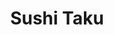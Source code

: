 ---
layout: place
title: "Sushi Taku"
permalink: /illinois/chicago/sushi-taku.html
stateAbbr: IL
stateName: Illinois
cityName: Chicago
seo:
  name: "Sushi Taku"
  type: Restaurant
  links: null
description: "Sushi Taku serves delicious sushi in Chicago, Illinois. Try fresh Japanese dishes for a great dining experience. "
place_id: ChIJBaAW_sjSD4gRCG58SxozWDs
photos:
  - name: >-
      places/ChIJBaAW_sjSD4gRCG58SxozWDs/photos/AeeoHcKTwU7Be2tCDkUjtY5kX-AnAYZ9Rng11bS3hKU-3JeXHFoS3SEkMNET7BEPTR3UEnUDozcNfYUNERJT8xDqeWCyOuGzSzQGh0LzMWMZZZyUrplxYNJZ5RU5LDCFVBxfpURyteKcpqxkV6Obusw-IwOytSFu3LJGrHPdvU3B5C2Xvk1hKJbY3dTIvvD4C20HqGcFhWwuG1uEIi5_qfpMAbHushPw5D3zAa3Rl4yaThE66uI4VmiaR5xkL2VwTsqbsaiRB_C2yK29Ee3voU22YWpqLU947-7nrmn21rz5khlz9_HSt5IjqcCPq4HicR13k541ty-wVeMCmcnWkb0_TCLyrM88SxMvzmRmgJvRZ1UM8uoqiCa5s2EfbvwZiI_aWP4yuMi-9D9ErwlatKTrVpXKmUbzi9FpxrTeg7aXc23_2Q
    widthPx: 3923
    heightPx: 2942
    authorAttributions:
      - displayName: S G
        uri: https://maps.google.com/maps/contrib/118409196171602771109
        photoUri: >-
          https://lh3.googleusercontent.com/a-/ALV-UjWI9PuYGuZMZd0awoFDFMeGg0aGFZn6C0A5VzBR6NwFY101pI5N=s100-p-k-no-mo
    flagContentUri: >-
      https://www.google.com/local/imagery/report/?cb_client=maps_api_places.places_api&image_key=!1e10!2sCIHM0ogKEICAgIDB-uLHKw&hl=en-US
    googleMapsUri: >-
      https://www.google.com/maps/place//data=!3m4!1e2!3m2!1sCIHM0ogKEICAgIDB-uLHKw!2e10!4m2!3m1!1s0x880fd2c8fe16a005:0x3b58331a4b7c6e08
  - name: >-
      places/ChIJBaAW_sjSD4gRCG58SxozWDs/photos/AeeoHcIi5caxEWxUgEK2d3tBfxLWfSC1DkJU74sPOmXWtkvYE7ID-mPpCRMGGQgIAhxJfw623DLKPULabf6WVZfGkDzraAVZ0KIBssB-R49254oVCympR8n5S_cKUN9PrtNIWBVFWWMu0X6XE02Q3Y295zCz-4qIaTZ1nEBzdb5XOBUo11_ZxViNURSr4C_b_wbnWnXpGL_LO_TTPLR0-oq2II1BH--PUKJmMgPSM2BZY0-yRut7H6lsgXg2cJF0fIDUpS4XA3WTl0DAbV_F7XyiPkKEy5ZSxvpMol4NZJlJ4-2-Jw
    widthPx: 2048
    heightPx: 1368
    authorAttributions:
      - displayName: Sushi Taku
        uri: https://maps.google.com/maps/contrib/113936015738753452629
        photoUri: >-
          https://lh3.googleusercontent.com/a-/ALV-UjWaAh4Kg9Sy9P-NGh5ww8k_HjJRq_dr4KlD6b4ctJt-REFh5Pw=s100-p-k-no-mo
    flagContentUri: >-
      https://www.google.com/local/imagery/report/?cb_client=maps_api_places.places_api&image_key=!1e10!2sAF1QipPFZlBLSY_6fL0okUTi4a2usfmmKTdDX4jOMJD2&hl=en-US
    googleMapsUri: >-
      https://www.google.com/maps/place//data=!3m4!1e2!3m2!1sAF1QipPFZlBLSY_6fL0okUTi4a2usfmmKTdDX4jOMJD2!2e10!4m2!3m1!1s0x880fd2c8fe16a005:0x3b58331a4b7c6e08
  - name: >-
      places/ChIJBaAW_sjSD4gRCG58SxozWDs/photos/AeeoHcLMdb-S7nwysO-ENIyalfG9fqN4yu9u_5oRLA3mpkShDS6DagqiVi-VTUxsboQ_y0WhRHFPxvD31fArRXZLrdo7dqzzBpCpqTjfCwHVmBWBLwj7-qnRu4gwMSmdVC841QL8RdZ4w8rrEWA58aMBfkIbVhQDbqD59r0LqEfKgsU00SfG1Avu5QyjdakVNMDMs07MAyicz9aq30FOBF8HpuNcl_ki4VxU93SbHyLXvFywpcNX6-G38_p0W5DFM1_VQK1lhnDfowbQAqF92fMXPYFqIy-wa3di_F1z99_-QpohVu94GbbSnxVgau3Sjd-7a95236fbIdxwJ6AQ37yhuW3d0G4GvZRpMVi_46l-kYVgEkh3p2fQSRYf8PN9FfvHCJXdlMwjrMaj4SHA_rXUU07uiNbZ7spl2JoeXIWomY0NRsF_
    widthPx: 4800
    heightPx: 3600
    authorAttributions:
      - displayName: Simona Ip-Wong
        uri: https://maps.google.com/maps/contrib/114807549927806710456
        photoUri: >-
          https://lh3.googleusercontent.com/a/ACg8ocKRFJD8_V0rvJbpDMBBf7bX1fA0ng5qr4iAYYS5JJno8r5xgw=s100-p-k-no-mo
    flagContentUri: >-
      https://www.google.com/local/imagery/report/?cb_client=maps_api_places.places_api&image_key=!1e10!2sCIHM0ogKEICAgIC_jc-Q1wE&hl=en-US
    googleMapsUri: >-
      https://www.google.com/maps/place//data=!3m4!1e2!3m2!1sCIHM0ogKEICAgIC_jc-Q1wE!2e10!4m2!3m1!1s0x880fd2c8fe16a005:0x3b58331a4b7c6e08
  - name: >-
      places/ChIJBaAW_sjSD4gRCG58SxozWDs/photos/AeeoHcK5khGe0_KDwfBgkVouGtJ3dNAHlsRSKfo4gesjRClBhqLVTHTmVeyK4UH29eQzb0-mtDY7L97iLFPznXI3zEt-Nta87kgV4rZLPh2QlG3BegHwDsaILSbNW5GgptcgyjIGmayYR1hAUc3dA5RITBZuon2LsIg6SkR0mV2jteHENJYeuyZBEb3GiN5Ag4TMncYAW-Hz9C3s9uzf_JgpTKdSjoBkSBJN3TLUV1VR-bXc8z4ZwHbltvc5FZ2Gdvg07W7g0V_iewNfN5qGzU2DawHSGKgI4WTa6SKY2Ggbvq258TlPXWOvgZ9BP9r4boV0W3aJmQtGOGzFEGr9gPdfH5bMNXMYrvlxAcILxKdQJdJIgMB07KFaWjcgOh1fy-vGtpZRAxwWC9RTuirPknffYT61CfFVouO7z5K0Tw-kgfwQ77I
    widthPx: 4000
    heightPx: 3000
    authorAttributions:
      - displayName: Rage Thomas
        uri: https://maps.google.com/maps/contrib/116443405887416252262
        photoUri: >-
          https://lh3.googleusercontent.com/a-/ALV-UjWuXJgtTKRDNxSwabHW75QIdXM9sEjubBHOp7gtOgzXI6Qy5Jci2w=s100-p-k-no-mo
    flagContentUri: >-
      https://www.google.com/local/imagery/report/?cb_client=maps_api_places.places_api&image_key=!1e10!2sCIHM0ogKEICAgIDn5aPniAE&hl=en-US
    googleMapsUri: >-
      https://www.google.com/maps/place//data=!3m4!1e2!3m2!1sCIHM0ogKEICAgIDn5aPniAE!2e10!4m2!3m1!1s0x880fd2c8fe16a005:0x3b58331a4b7c6e08
  - name: >-
      places/ChIJBaAW_sjSD4gRCG58SxozWDs/photos/AeeoHcK0WyN92pCtkt0QaexYkZ0-KxerSQ_AWI2VdCwpLENZ4NxiDjfJwqBaJYhoy1DYSLlKEgbtsPAIDOt3FLywNDeeYTqZ5jEvE9r57_k0iXwKwdApaQJkRATLpe0NHSFKwPvsfodGI5NJMFnSpfWfVJswVMOHzQavlzqbtWDlbMn5tHfi_74Fc-plR3jU6aw7iN6yu5W3GFMWe_V3UVQtziHvptMNI3E6QqoG-ACs9YA1yDPHzlNYF0Ftlv6ypCOwhLcAwXk_Wv43zd1NNU2MAqrzzr5mzCA_-yngV2jt0mNtqFdkMsZohEpwDCNhIQXl8Ac7lRW-tLEosun5zHNdbuXKolzsrQvvbTi96Yr7tExlCDnAxVG7dfFGQTAHobkM0FM71CN3atRzADh7qVlTd9cPybv7noQLar14VoGeI-xIFA
    widthPx: 2715
    heightPx: 1939
    authorAttributions:
      - displayName: Simona Ip-Wong
        uri: https://maps.google.com/maps/contrib/114807549927806710456
        photoUri: >-
          https://lh3.googleusercontent.com/a/ACg8ocKRFJD8_V0rvJbpDMBBf7bX1fA0ng5qr4iAYYS5JJno8r5xgw=s100-p-k-no-mo
    flagContentUri: >-
      https://www.google.com/local/imagery/report/?cb_client=maps_api_places.places_api&image_key=!1e10!2sCIHM0ogKEICAgIC_jc-QNw&hl=en-US
    googleMapsUri: >-
      https://www.google.com/maps/place//data=!3m4!1e2!3m2!1sCIHM0ogKEICAgIC_jc-QNw!2e10!4m2!3m1!1s0x880fd2c8fe16a005:0x3b58331a4b7c6e08
  - name: >-
      places/ChIJBaAW_sjSD4gRCG58SxozWDs/photos/AeeoHcIs1iF4cYz5LJJ0cUyqO3LUe6ReWaNJjG4ror_8HCa85I092W9D4yIev3kKIKbVvzLbpGYgNG7ZpxBr769DaWhmA_Vv0RwpnQYZ9OhtU8-T4YrvTS9LxGzIsZPN-n5I-pvhJ43XHmpLDvqV76JnItu_KINpIqNv_fR-gTedZ1f_dl26W9aEQB19hhUlzG-7rVLJjXImZmcixgYpHnII9bWaz-ztJoHS0nez41A-Tefc9fM7JRk2kvpg7N4MXsLgYqHgb69jcJ55LBwgO7PP3OS5nJTjEl7LApipaSjzKAo54BlGCvh3ACx1eWYNpwELyNF55FSUQjQV4azLnwIiimvgsrQNFb70qjG8r2D6EDKWUZRaie31e3AgycGKyNd__02GMLVPzonWKuo1VtxP0eqfXlwi9A_RcuR74y2tUc4
    widthPx: 3024
    heightPx: 4032
    authorAttributions:
      - displayName: Victoria Soto
        uri: https://maps.google.com/maps/contrib/110510024796541851768
        photoUri: >-
          https://lh3.googleusercontent.com/a-/ALV-UjVXEWLgFwWrE2K9DXMcxBdrtg_lB6RWZT4qhmzkkYsCMIg1XorKWA=s100-p-k-no-mo
    flagContentUri: >-
      https://www.google.com/local/imagery/report/?cb_client=maps_api_places.places_api&image_key=!1e10!2sCIHM0ogKEICAgIDbqcucGQ&hl=en-US
    googleMapsUri: >-
      https://www.google.com/maps/place//data=!3m4!1e2!3m2!1sCIHM0ogKEICAgIDbqcucGQ!2e10!4m2!3m1!1s0x880fd2c8fe16a005:0x3b58331a4b7c6e08
  - name: >-
      places/ChIJBaAW_sjSD4gRCG58SxozWDs/photos/AeeoHcIdp9aTdNXvpczsFeclWlH7L3_hQtRJh8DsuFzNzFDcGiNhwsnjnq_J65dTSGRIedgeJL1HTqc3hQdmIj_ahTYWYmOhepR6aKgbaR7zEiDDw8s6NfEZgwbFxeYqAdgVOwhtrprR1iEr-NWBK00N1c0qcfPf9kcWlSIv_Dp7ndTGKKF_Ai4o1zAjEcCFqZzKcs8OICvjTkIwAz4qsA2PR_vk2IlFEqcLiWJOceZQK96he7mwCVKkpjpmzGUqFxbj7TfiSnjXw3W735YO3EP8gc3TmRX2b7p0SqHIQGOFKTzemAnoSU8we11z-UQ6OUOLXubPsRwTo070oVDkAK04Y9D5JV3A95_IteseEeCvqEAFYBHDgy2QxQPCgF7Kkw0N6eAeYGqspDwUhNYRC6PNCzASxp887iPQjdo_Bg4bj8Q73g
    widthPx: 533
    heightPx: 400
    authorAttributions:
      - displayName: Vincent Phillips
        uri: https://maps.google.com/maps/contrib/106372909684411846755
        photoUri: >-
          https://lh3.googleusercontent.com/a/ACg8ocLZGnW79rJKlQmjBPO-Lj3RP2j2zs-NqJfCvG0H7qYDuIg_NQ=s100-p-k-no-mo
    flagContentUri: >-
      https://www.google.com/local/imagery/report/?cb_client=maps_api_places.places_api&image_key=!1e10!2sCIHM0ogKEICAgIDh0M-pPA&hl=en-US
    googleMapsUri: >-
      https://www.google.com/maps/place//data=!3m4!1e2!3m2!1sCIHM0ogKEICAgIDh0M-pPA!2e10!4m2!3m1!1s0x880fd2c8fe16a005:0x3b58331a4b7c6e08
  - name: >-
      places/ChIJBaAW_sjSD4gRCG58SxozWDs/photos/AeeoHcKvOoeaCJwI80aFpWK_zxmXEakDhRO7rsOqC12mPJl2QDnNk-NoZIoCiP5_zU5yzfHn6v_CYyLmv4snMh4f350KjDIZUFdXsnz-gN-wLCtcLcJRuozlF9L7Q7jcaog712FjFEaPcjIiBX7B4vXiSV-3XBLuzk7kWUfeTw208padDzDBOuhWPWQkPogPtab9p7xZeqqi0csSTIOQRCaUvynvt9Cn4R-aOkrHE7044UjL4HUT_UCuuxMRLfD_m09mYM0tViReZw12iyGyUjE5vD58999okILc21qSOb8YD3t2AhSbpYR6fB_ZvjltJ1JvgqaSxSIxiVQLdFKyBW-O64X-cktEXbUiXUxeyngLFBrh4og9tB6LRDmwAUC_dNNAHCdSHP8TaLE7neLDnCo8ZBBFVppmG_fagFseo85CPvCDDg
    widthPx: 3472
    heightPx: 4624
    authorAttributions:
      - displayName: Jessica Ali
        uri: https://maps.google.com/maps/contrib/104589604977794437878
        photoUri: >-
          https://lh3.googleusercontent.com/a/ACg8ocKQReIkk8mp1AR9-nSYQunutcFa_IOXPhJ7NdrnsKseHMF7edg=s100-p-k-no-mo
    flagContentUri: >-
      https://www.google.com/local/imagery/report/?cb_client=maps_api_places.places_api&image_key=!1e10!2sCIHM0ogKEICAgICLlK_-IQ&hl=en-US
    googleMapsUri: >-
      https://www.google.com/maps/place//data=!3m4!1e2!3m2!1sCIHM0ogKEICAgICLlK_-IQ!2e10!4m2!3m1!1s0x880fd2c8fe16a005:0x3b58331a4b7c6e08
  - name: >-
      places/ChIJBaAW_sjSD4gRCG58SxozWDs/photos/AeeoHcLvgv0_4ljmiCt-53Bu5otHx8uCdqP2KkhqOjP8rOv0_7ymmUzh18Hcfp1jkGGytLAkpuh1m1alZf5np2Um4l1t8sOQwQ_a6XAcOrkQvPsv0HUoO5qiibeaGv_L1gT_iuGt3OBHY7ZEYzi6ViVvqbHsIu15I-N1bJsjQgVdbv-AzPLuVVmHV2n3tCR3gIqzcOXgf_BsdStt3cHHZkYHDwM6UgjAlTNcYs7KAcGMn2XKWXEgxq-HgHlbXvebSp95ZSosbbzYXckcwHrHoFyA8qirvtEEwnxKK4zTd6EJN6_twsIGjZiFuSeEkWg-6EhC-B91siUlXn_rMfbyF9VtVNmF6YlVbql_UcN_71Fx2ze5MrEJ-_Epw6o2a2_6Xa7wMPxEeCeMjNGzlURAUeaj9cDOoHyBhksd1U5jEZQtWutVax5u
    widthPx: 4032
    heightPx: 3024
    authorAttributions:
      - displayName: Kun Feng
        uri: https://maps.google.com/maps/contrib/111994566214461972694
        photoUri: >-
          https://lh3.googleusercontent.com/a-/ALV-UjVXfFMgEPaTTqx7FziYdjKsHQJRXG8YfqzLDYNtpgA0oJtmYLjkQA=s100-p-k-no-mo
    flagContentUri: >-
      https://www.google.com/local/imagery/report/?cb_client=maps_api_places.places_api&image_key=!1e10!2sCIHM0ogKEICAgICRrdSBiQE&hl=en-US
    googleMapsUri: >-
      https://www.google.com/maps/place//data=!3m4!1e2!3m2!1sCIHM0ogKEICAgICRrdSBiQE!2e10!4m2!3m1!1s0x880fd2c8fe16a005:0x3b58331a4b7c6e08
  - name: >-
      places/ChIJBaAW_sjSD4gRCG58SxozWDs/photos/AeeoHcIlwMkn5nh7uZY6PWh_yIcfXy_t4PLBCowjGzfVeZ8nxdIAzdcTyerHWiGg2utnpjwA6WqyxHzZmNlGlhgFZdaICAp0J9iPA9hNfIew6ety9CneDqZuoY4ZbqJVP4NzQiyWQuP3Qoby9KHCtfbZvcHp33FOTVQPvQFqQTMtsFr2DqftCXm7M0LbZPBtdnhaShJiO2TI_imn4OqYxeaLzbDuEd4Qf2BTkr1KhgOU70Fs79bYAbA-e6WGWSFK-Vky48P3LUAaYm4qel-slcoJCsHf45OW3tyQpHyVaabMtcYf2YN6H12jt2VQrdZOarij-OPGVxMYxsifMULZpnBCWcPMWt8uBH2RoQj5BE28HwggegNPuhUGOQkhVezmEZc0yUuvsMtJvr4GImQqBkWG9kEC6mMgG6Rbl69knol7GJ43eFoH
    widthPx: 4096
    heightPx: 3072
    authorAttributions:
      - displayName: Satoshi Hara
        uri: https://maps.google.com/maps/contrib/117952903072185738395
        photoUri: >-
          https://lh3.googleusercontent.com/a-/ALV-UjXbVu3ponanlSQIBtXa5r_8iI9196sMyHJbcoGvMGpqjbCwJXvezQ=s100-p-k-no-mo
    flagContentUri: >-
      https://www.google.com/local/imagery/report/?cb_client=maps_api_places.places_api&image_key=!1e10!2sCIHM0ogKEICAgIDn0dLtnQE&hl=en-US
    googleMapsUri: >-
      https://www.google.com/maps/place//data=!3m4!1e2!3m2!1sCIHM0ogKEICAgIDn0dLtnQE!2e10!4m2!3m1!1s0x880fd2c8fe16a005:0x3b58331a4b7c6e08
address: 1904 W Division St, Chicago, IL 60622, USA
street: 1904 W Division St
city: Chicago
state: IL
zip: '60622'
country: USA
neighborhood: West Town
latitude: '41.903372'
longitude: '-87.675111'
accessibility_options:
  wheelchairAccessibleEntrance: true
  wheelchairAccessibleRestroom: true
  wheelchairAccessibleSeating: true
business_status: OPERATIONAL
name: Sushi Taku
google_maps_links:
  directionsUri: >-
    https://www.google.com/maps/dir//''/data=!4m7!4m6!1m1!4e2!1m2!1m1!1s0x880fd2c8fe16a005:0x3b58331a4b7c6e08!3e0
  placeUri: https://maps.google.com/?cid=4276224034216898056
  writeAReviewUri: >-
    https://www.google.com/maps/place//data=!4m3!3m2!1s0x880fd2c8fe16a005:0x3b58331a4b7c6e08!12e1
  reviewsUri: >-
    https://www.google.com/maps/place//data=!4m4!3m3!1s0x880fd2c8fe16a005:0x3b58331a4b7c6e08!9m1!1b1
  photosUri: >-
    https://www.google.com/maps/place//data=!4m3!3m2!1s0x880fd2c8fe16a005:0x3b58331a4b7c6e08!10e5
primary_type: Sushi Restaurant
opening_hours:
  regular: null
  current: null
secondary_opening_hours:
  regular:
    weekdayDescriptions: null
    type: null
  current:
    weekdayDescriptions: null
    type: null
phone: null
price_level: null
price_range: null
rating: null
rating_count: 0
website: null
reviews: null
parking_options: null
payment_options: null
allow_dogs: null
curbside_pickup: null
delivery: null
dine_in: null
good_for_children: null
good_for_groups: null
good_for_sports: null
live_music: null
menu_for_children: null
outdoor_seating: null
reservable: null
restroom: null
serves_beer: null
serves_breakfast: null
serves_brunch: null
serves_cocktails: null
serves_coffee: null
serves_dinner: null
serves_dessert: null
serves_lunch: null
serves_vegetarian_food: null
serves_wine: null
takeout: null
update_category: essentials
summary: null

---